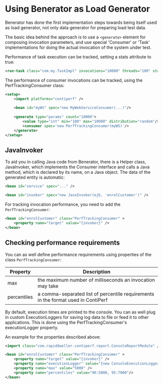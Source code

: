 # Using Benerator as Load Generator

Benerator has done the first implementation steps towards being itself used as load generator, not only data generator for preparing load test data.

The basic idea behind the approach is to use a `<generate>` element for composing invocation parameters, and use special 'Consumer' or 'Task'
implementations for doing the actual invocation of the system under test.

Performance of task execution can be tracked, setting a stats attribute to true:

```xml
<run-task class="com.my.TaskImpl" invocations="10000" threads="100" stats="true" />
```

The performance of consumer invocations can be tracked, using the PerfTrackingConsumer class:

```xml
<setup>
    <import platforms="contiperf" />
    
    <bean id="myWS" spec="new MyWebServiceConsumer(...)"/>
    
    <generate type="params" count="10000">
        <value type="int" min="100" max="10000" distribution="random"/>
        <consumer spec='new PerfTrackingConsumer(myWS)'/>
    </generate>
</setup>
```

## JavaInvoker

To aid you in calling Java code from Benerator, there is a Helper class, JavaInvoker, which implements the Consumer interface and calls a Java method,
which is declared by its name, on a Java object. The data of the generated entity is automatic:

```xml
<bean id="service" spec="..." />

<bean id="invoker" spec="new JavaInvoker(ejb, 'enrolCustomer')" />
```

For tracking invocation performance, you need to add the `PerfTrackingConsumer`:

```xml
<bean id="enrolCustomer" class="PerfTrackingConsumer" >
    <property name="target" value="{invoker}" />
</bean>
```

## Checking performance requirements

You can as well define performance requirements using properties of the class `PerfTrackingConsumer`:

| Property | Description |
| --- | --- |
| max | the maximum number of milliseconds an invocation may take |
| percentiles | a comma-separated list of percentile requirements in the format used in ContiPerf |

By default, execution times are printed to the console. You can as well plug in custom ExecutionLoggers for saving log data to file or feed it to
other applications. This is done using the PerfTrackingConsumer's executionLogger property.

An example for the properties described above:

```xml
<import class="com.rapiddweller.contiperf.report.ConsoleReportModule" />

<bean id="enrolCustomer" class="PerfTrackingConsumer" >
    <property name="target" value="{invoker}" />
    <property name="executionLogger" value="{new ConsoleExecutionLogger()}" />
    <property name="max" value="5000" />
    <property name="percentiles" value="90:5000, 95:7000"/>
</bean>
```
